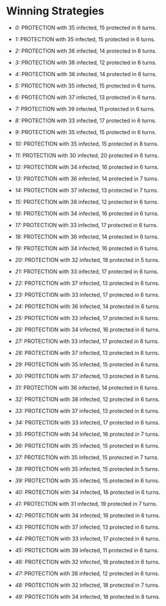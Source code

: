 # Winning Strategies

* _0:_ PROTECTION with 35 infected, 15 protected in 6 turns.


* _1:_ PROTECTION with 35 infected, 15 protected in 6 turns.


* _2:_ PROTECTION with 36 infected, 14 protected in 6 turns.


* _3:_ PROTECTION with 38 infected, 12 protected in 6 turns.


* _4:_ PROTECTION with 36 infected, 14 protected in 6 turns.


* _5:_ PROTECTION with 35 infected, 15 protected in 6 turns.


* _6:_ PROTECTION with 37 infected, 13 protected in 6 turns.


* _7:_ PROTECTION with 39 infected, 11 protected in 6 turns.


* _8:_ PROTECTION with 33 infected, 17 protected in 6 turns.


* _9:_ PROTECTION with 35 infected, 15 protected in 6 turns.


* _10:_ PROTECTION with 35 infected, 15 protected in 8 turns.


* _11:_ PROTECTION with 30 infected, 20 protected in 6 turns.


* _12:_ PROTECTION with 34 infected, 16 protected in 6 turns.


* _13:_ PROTECTION with 36 infected, 14 protected in 7 turns.


* _14:_ PROTECTION with 37 infected, 13 protected in 7 turns.


* _15:_ PROTECTION with 38 infected, 12 protected in 6 turns.


* _16:_ PROTECTION with 34 infected, 16 protected in 6 turns.


* _17:_ PROTECTION with 33 infected, 17 protected in 6 turns.


* _18:_ PROTECTION with 36 infected, 14 protected in 6 turns.


* _19:_ PROTECTION with 34 infected, 16 protected in 6 turns.


* _20:_ PROTECTION with 32 infected, 18 protected in 5 turns.


* _21:_ PROTECTION with 33 infected, 17 protected in 6 turns.


* _22:_ PROTECTION with 37 infected, 13 protected in 6 turns.


* _23:_ PROTECTION with 33 infected, 17 protected in 6 turns.


* _24:_ PROTECTION with 36 infected, 14 protected in 6 turns.


* _25:_ PROTECTION with 33 infected, 17 protected in 6 turns.


* _26:_ PROTECTION with 34 infected, 16 protected in 6 turns.


* _27:_ PROTECTION with 33 infected, 17 protected in 6 turns.


* _28:_ PROTECTION with 37 infected, 13 protected in 6 turns.


* _29:_ PROTECTION with 35 infected, 15 protected in 6 turns.


* _30:_ PROTECTION with 37 infected, 13 protected in 6 turns.


* _31:_ PROTECTION with 36 infected, 14 protected in 6 turns.


* _32:_ PROTECTION with 38 infected, 12 protected in 6 turns.


* _33:_ PROTECTION with 37 infected, 13 protected in 6 turns.


* _34:_ PROTECTION with 33 infected, 17 protected in 6 turns.


* _35:_ PROTECTION with 34 infected, 16 protected in 7 turns.


* _36:_ PROTECTION with 35 infected, 15 protected in 6 turns.


* _37:_ PROTECTION with 35 infected, 15 protected in 7 turns.


* _38:_ PROTECTION with 35 infected, 15 protected in 5 turns.


* _39:_ PROTECTION with 35 infected, 15 protected in 6 turns.


* _40:_ PROTECTION with 34 infected, 16 protected in 6 turns.


* _41:_ PROTECTION with 31 infected, 19 protected in 7 turns.


* _42:_ PROTECTION with 34 infected, 16 protected in 6 turns.


* _43:_ PROTECTION with 37 infected, 13 protected in 6 turns.


* _44:_ PROTECTION with 33 infected, 17 protected in 6 turns.


* _45:_ PROTECTION with 39 infected, 11 protected in 6 turns.


* _46:_ PROTECTION with 32 infected, 18 protected in 6 turns.


* _47:_ PROTECTION with 38 infected, 12 protected in 6 turns.


* _48:_ PROTECTION with 32 infected, 18 protected in 7 turns.


* _49:_ PROTECTION with 34 infected, 16 protected in 8 turns.


